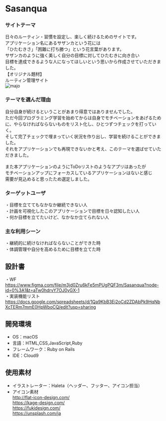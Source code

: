 # Sasanqua

### サイトテーマ
日々のルーティン・習慣を設定し、楽しく続けるためのサイトです。<br>
アプリケーション名にあるサザンカという花には<br>
「ひたむきさ」「困難に打ち勝つ」という花言葉があります。<br>
サザンカのように強く美しく自分の目標に対してひたむきに向き合い<br>
目標を達成できるような人になってほしいという思いから作成させていただきました。<br>
【オリジナル題材】<br>
ルーティン管理サイト<br>
![majo](https://user-images.githubusercontent.com/114331695/220039131-25a257a0-5d82-422f-8939-0ba8c3782435.jpg)

### テーマを選んだ理由
自分自身が続けるということがあまり得意ではありませんでした。<br>
ただ今回プログラミング学習を始めてからは自身でモチベーションをあげるために、やらなければならないものをリスト化し、ひとつずつチェックを打っていく。<br>
そして完了チェックで埋まっていく状況を作り出し、学習を続けることができました。<br>
それをアプリケーションでも再現できないかと考え、このテーマを選ばせていただきました。<br>
<br>
また本アプリケーションのようにToDoリストのようなアプリはあったが<br>
モチベーションアップにフォーカスしているアプリケーションはないと感じ<br>
需要が見込めると思ったため選定しました。<br>

### ターゲットユーザ
・目標を立ててもなかなか継続できない人<br>
・計画を可視化したこのアプリケーションで目標を日々認知したい人<br>
・何か目標を立てたいけど、なかなか立てられない人<br>

### 主な利用シーン
・継続的に続けなければならないことができた時<br>
・体調管理や自分を高めるために目標を立てた時<br>

## 設計書
・WF<br>
https://www.figma.com/file/m3jd0Zru6kFe5mPUgPQF3m/Sasanqua?node-id=0%3A1&t=aTw0hdrvY7OJ0yGX-1<br>
・実装機能リスト<br>
https://docs.google.com/spreadsheets/d/1Qa9KbB3Ej2oCd2ZDAbPk9HqNbXcTERm7mmE0HpWboCQ/edit?usp=sharing<br>

## 開発環境
- OS：macOS
- 言語：HTML,CSS,JavaScript,Ruby
- フレームワーク：Ruby on Rails
- IDE：Cloud9

## 使用素材
- イラストレーター：Haleta（ヘッダー、フッター、アイコン担当）<br>
- アイコン素材<br>
http://flat-icon-design.com/ <br>
https://kage-design.com/ <br>
https://fukidesign.com/ <br>
https://unsplash.com/ja
